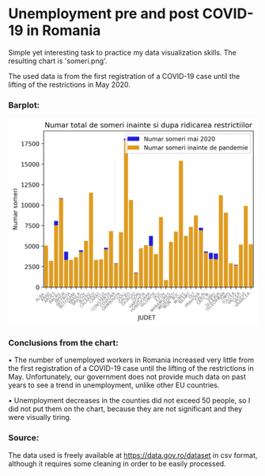 # Unemployment pre and post COVID-19 in Romania
Simple yet interesting task to practice my data visualization skills. The resulting chart is 'someri.png'.

The used data is from the first registration of a COVID-19 case until the lifting of the restrictions in May 2020.
### Barplot:
[![screenshot](https://github.com/Kira060200/unemployment-pre-and-post-covid-romania/blob/master/someri.png)](https://github.com/Kira060200/unemployment-pre-and-post-covid-romania/blob/master/someri.png)

### Conclusions from the chart:

• The number of unemployed workers in Romania increased very little from the first registration of a COVID-19 case until the lifting of the restrictions in May.  Unfortunately, our government does not provide much data on past years to see a trend in unemployment, unlike other EU countries.

• Unemployment decreases in the counties did not exceed 50 people, so I did not put them on the chart, because they are not significant and they were visually tiring.

### Source:
The data used is freely available at https://data.gov.ro/dataset in csv format, although it requires some cleaning in order to be easily processed.
